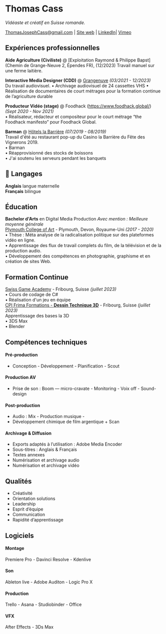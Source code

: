 # Thomas Cass
_Vidéaste et créatif en Suisse romande._

<div id="webaddress">
<a href="mailto:ThomasJosephCass@gmail.com">ThomasJosephCass@gmail.com</a>
| <a href="https://thomasjosephcass.wixsite.com/film">Site web</a>
| <a href="https://www.linkedin.com/in/thomas-cass/">LinkedIn</a>|
<a href="https://vimeo.com/thomascass/">Vimeo</a>
</div>

## Expériences professionnelles

**Aide Agriculture (Civiliste)** @ [Exploitation Raymond & Philippe Bapst](Chemin de Grange-Neuve 2, Épendes FR), (12/2023)
Travail manuel sur une ferme laitière.

**Interactive Media Designer (CDD)** @ [Grangenuve](https://www.fr.ch/grangeneuve/) _(03/2021 - 12/2023)_ <br>
Du travail audiovisuel.
• Archivage audiovisuel de 24 cassettes VHS
• Réalisation de documentaires de court métrages pour la formation continue de l’agriculture durable

**Producteur Vidéo (stage)** @ Foodhack (https://www.foodhack.global/) _(Sept 2020 - Nov 2021)_ <br>
• Réalisateur, rédacteur et compositeur pour le court métrage “the Foodhack manifesto” pour Foodhack Global.


**Barman** @ [Hôtels la Barrière](https://www.hotelsbarriere.com/fr.html) _(07/2019 - 08/2019)_ <br>Travail d'été au restaurant pop-up du Casino la Barrière du Fête des Vignerons 2019. <br>
• Barman <br>
• Réapprovisionné des stocks de boissons <br>
• J'ai soutenu les serveurs pendant les banquets <br>


## 💬 Langages

**Anglais** langue maternelle <br>
**Français** bilingue


##  Éducation

**Bachelor d'Arts** en Digital Media Production *Avec mention : Meilleure moyenne générale*
<br> [Plymouth College of Art](https://www.plymouthart.ac.uk/) - Plymouth, Devon, Royaume-Uni _(2017 - 2020)_ <br>
• Thèse : Méta analyse de la radicalisation politique sur des plateformes
vidéo en ligne. <br>
• Apprentissage des flux de travail complets du film, de la télévision et
de la production audio. <br>
• Développement des compétences en photographie, graphisme et en
création de sites Web. <br>

 
##  Formation Continue

[Swiss Game Academy](https://gameacademy.ch/SGA/) - Fribourg, Suisse _(juillet 2023)_ <br>
• Cours de codage de C#  <br>
• Réalisation d'un jeu en équipe <br>
[CPI Frima Formations - **Dessin Technique 3D**](https://frima-formations.ch/) - Fribourg, Suisse _(juillet 2023)_ <br>
Apprentissage des bases la 3D <br> 
• 3DS Max <br>
• Blender <br>

  
## Compétences techniques

#### Pré-production
- Conception - Développement - Planification - Scout
#### Production AV
- Prise de son : Boom — micro-cravate - Monitoring - Voix off - Sound-design
#### Post-production
- Audio : Mix -  Production musique -
- Développement chimique de film argentique + Scan
#### Archivage & Diffusion
- Exports adaptés à l’utilisation : Adobe Media Encoder
- Sous-titres : Anglais & Français
- Textes annexes
- Numérisation et archivage audio
- Numérisation et archivage vidéo

## Qualités 
- Créativité
- Orientation solutions
- Leadership
- Esprit d’équipe
- Communication
- Rapidité d’apprentissage

## Logiciels
#### Montage
Premiere Pro - Davinci Resolve - Kdenlive
#### Son
Ableton live - Adobe Auditon - Logic Pro X
#### Production
Trello - Asana - Studiobinder - Office
#### VFX
After Effects - 3Ds Max
